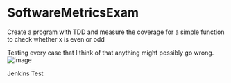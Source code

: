 # SoftwareMetricsExam
Create a program with TDD and measure the coverage for a simple function to check whether x is even or odd

Testing every case that I think of that anything might possibly go wrong.
![image](https://user-images.githubusercontent.com/63901268/119692191-e183b400-be53-11eb-9981-b85244183b04.png)

Jenkins Test
